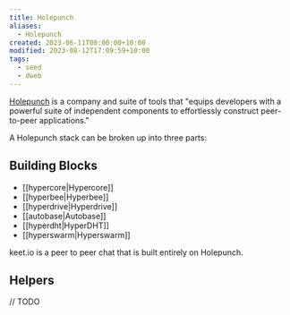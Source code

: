 ```yaml
---
title: Holepunch
aliases:
  - Holepunch
created: 2023-06-11T00:00:00+10:00
modified: 2023-08-12T17:09:59+10:00
tags:
  - seed
  - dweb
---
```


[Holepunch](https://github.com/holepunchto) is a company and suite of tools that "equips developers with a powerful suite of independent components to effortlessly construct peer-to-peer applications."

A Holepunch stack can be broken up into three parts:

## Building Blocks

- [[hypercore|Hypercore]]
- [[hyperbee|Hyperbee]]
- [[hyperdrive|Hyperdrive]]
- [[autobase|Autobase]]
- [[hyperdht|HyperDHT]]
- [[hyperswarm|Hyperswarm]]

keet.io is a peer to peer chat that is built entirely on Holepunch.

## Helpers

// TODO